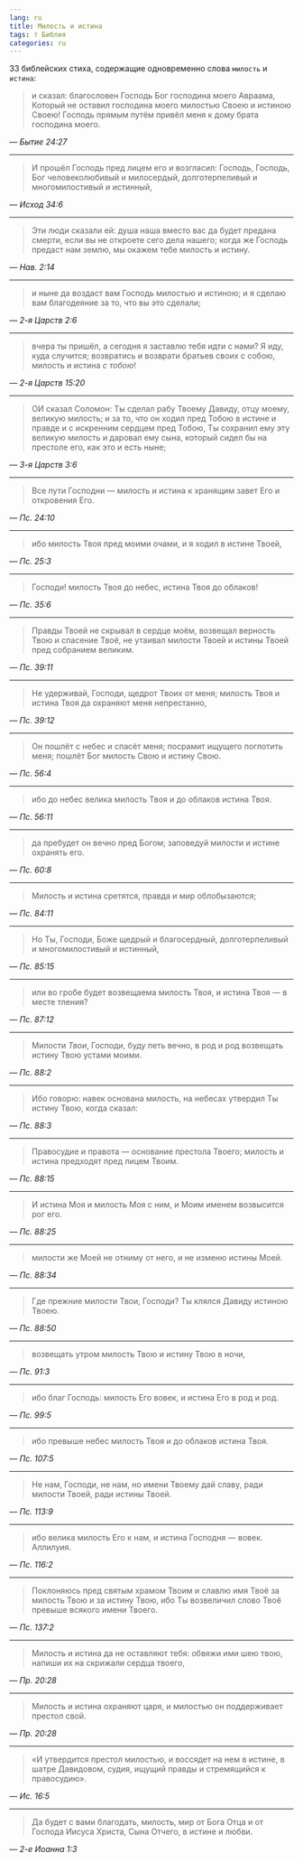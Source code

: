 ```yaml
---
lang: ru
title: Милость и истина
tags: ☦ Библия
categories: ru
---
```


33 библейских стиха, содержащие одновременно слова `милость` и `истина`:

> и сказал: благословен Господь Бог господина моего Авраама, Который не оставил господина моего милостью Своею и истиною Своею!
> Господь прямым путём привёл меня к дому брата господина моего.

— <cite>Бытие&nbsp;24:27</cite>

***

> И прошёл Господь пред лицем его и возгласил: Господь, Господь, Бог человеколюбивый и милосердый, долготерпеливый и многомилостивый и истинный,

— <cite>Исход&nbsp;34:6</cite>

***

> Эти люди сказали ей: душа наша вместо вас да будет предана смерти, если вы не откроете сего дела нашего; когда же Господь предаст нам землю,
> мы окажем тебе милость и истину.

— <cite>Нав.&nbsp;2:14</cite>

***

> и ныне да воздаст вам Господь милостью и истиною; и я сделаю вам благодеяние за то, что вы это сделали;

— <cite>2-я&nbsp;Царств&nbsp;2:6</cite>

***

> вчера ты пришёл, а сегодня я заставлю тебя идти с нами? Я иду, куда случится; возвратись и возврати братьев своих с собою, милость и истина _с тобою_!

— <cite>2-я&nbsp;Царств&nbsp;15:20</cite>

***

> ОИ сказал Соломон: Ты сделал рабу Твоему Давиду, отцу моему, великую милость; и за то, что он ходил пред Тобою в истине и правде и с искренним сердцем
> пред Тобою, Ты сохранил ему эту великую милость и даровал ему сына, который сидел бы на престоле его, как это и есть ныне;

— <cite>3-я&nbsp;Царств&nbsp;3:6</cite>

***

> Все пути Господни — милость и истина к хранящим завет Его и откровения Его. 

— <cite>Пс.&nbsp;24:10</cite>

***

> ибо милость Твоя пред моими очами, и я ходил в истине Твоей,

— <cite>Пс.&nbsp;25:3</cite>

***

> Господи! милость Твоя до небес, истина Твоя до облаков!

— <cite>Пс.&nbsp;35:6</cite>

***

> Правды Твоей не скрывал в сердце моём, возвещал верность Твою и спасение Твоё, не утаивал милости Твоей и истины Твоей пред собранием великим.

— <cite>Пс.&nbsp;39:11</cite>

***

> Не удерживай, Господи, щедрот Твоих от меня; милость Твоя и истина Твоя да охраняют меня непрестанно,

— <cite>Пс.&nbsp;39:12</cite>

***

> Он пошлёт с небес и спасёт меня; посрамит ищущего поглотить меня; пошлёт Бог милость Свою и истину Свою.

— <cite>Пс.&nbsp;56:4</cite>

***

> ибо до небес велика милость Твоя и до облаков истина Твоя.

— <cite>Пс.&nbsp;56:11</cite>

***

> да пребудет он вечно пред Богом; заповедуй милости и истине охранять его.

— <cite>Пс.&nbsp;60:8</cite>

***

> Милость и истина сретятся, правда и мир облобызаются;

— <cite>Пс.&nbsp;84:11</cite>

***

> Но Ты, Господи, Боже щедрый и благосердный, долготерпеливый и многомилостивый и истинный,

— <cite>Пс.&nbsp;85:15</cite>

***

> или во гробе будет возвещаема милость Твоя, и истина Твоя — в месте тления?

— <cite>Пс.&nbsp;87:12</cite>

***

> Милости _Твои_, Господи, буду петь вечно, в род и род возвещать истину Твою устами моими.

— <cite>Пс.&nbsp;88:2</cite>

***

> Ибо говорю: навек основана милость, на небесах утвердил Ты истину Твою, когда сказал:

— <cite>Пс.&nbsp;88:3</cite>

***

> Правосудие и правота — основание престола Твоего; милость и истина предходят пред лицем Твоим.

— <cite>Пс.&nbsp;88:15</cite>

***

> И истина Моя и милость Моя с ним, и Моим именем возвысится рог его.

— <cite>Пс.&nbsp;88:25</cite>

***

> милости же Моей не отниму от него, и не изменю истины Моей.

— <cite>Пс.&nbsp;88:34</cite>

***

> Где прежние милости Твои, Господи? Ты клялся Давиду истиною Твоею.

— <cite>Пс.&nbsp;88:50</cite>

***

> возвещать утром милость Твою и истину Твою в ночи,

— <cite>Пс.&nbsp;91:3</cite>

***

> ибо благ Господь: милость Его вовек, и истина Его в род и род.

— <cite>Пс.&nbsp;99:5</cite>

***

> ибо превыше небес милость Твоя и до облаков истина Твоя.

— <cite>Пс.&nbsp;107:5</cite>

***

> Не нам, Господи, не нам, но имени Твоему дай славу, ради милости Твоей, ради истины Твоей. 

— <cite>Пс.&nbsp;113:9</cite>

***

> ибо велика милость Его к нам, и истина Господня — вовек. Аллилуия.

— <cite>Пс.&nbsp;116:2</cite>

***

> Поклоняюсь пред святым храмом Твоим и славлю имя Твоё за милость Твою и за истину Твою, ибо Ты возвеличил слово Твоё превыше всякого имени Твоего.

— <cite>Пс.&nbsp;137:2</cite>

***

> Милость и истина да не оставляют тебя: обвяжи ими шею твою, напиши их на скрижали сердца твоего,

— <cite>Пр.&nbsp;20:28</cite>

***

> Милость и истина охраняют царя, и милостью он поддерживает престол свой.

— <cite>Пр.&nbsp;20:28</cite>

***

> «И утвердится престол милостью, и воссядет на нем в истине, в шатре Давидовом, судия, ищущий правды и стремящийся к правосудию».

— <cite>Ис.&nbsp;16:5</cite>

***

> Да будет с вами благодать, милость, мир от Бога Отца и от Господа Иисуса Христа, Сына Отчего, в истине и любви.

— <cite>2-е&nbsp;Иоанна&nbsp;1:3</cite>
